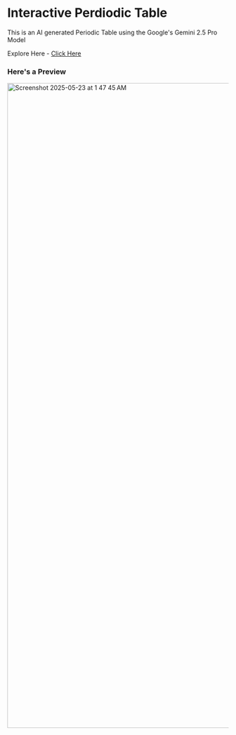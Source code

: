 # Interactive Perdiodic Table

This is an AI generated Periodic Table using the Google's Gemini 2.5 Pro Model

Explore Here - [Click Here](https://periodictable-by-gemini.netlify.app/)

### Here's a Preview

<img width="1470" alt="Screenshot 2025-05-23 at 1 47 45 AM" src="https://github.com/user-attachments/assets/80bdc54d-088d-458a-8ad1-17371343af07" />
